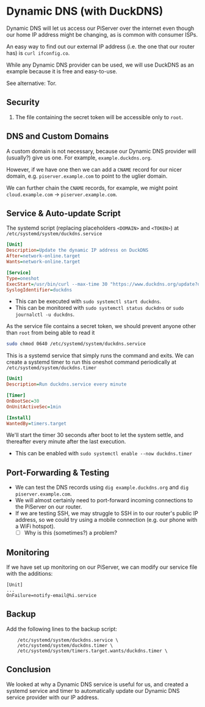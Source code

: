 # Dynamic DNS \(with DuckDNS\)

Dynamic DNS will let us access our PiServer over the internet even though our home IP address might be changing, as is common with consumer ISPs.

An easy way to find out our external IP address \(i.e. the one that our router has\) is `curl ifconfig.co`.

While any Dynamic DNS provider can be used, we will use DuckDNS as an example because it is free and easy-to-use.

See alternative: Tor.

## Security

1. The file containing the secret token will be accessible only to `root`.

## DNS and Custom Domains

A custom domain is not necessary, because our Dynamic DNS provider will \(usually?\) give us one. For example,  `example.duckdns.org`.

However, if we have one then we can add a `CNAME` record for our nicer domain, e.g. `piserver.example.com` to point to the uglier domain.

We can further chain the `CNAME` records, for example, we might point `cloud.example.com` -&gt; `piserver.example.com`.

## Service & Auto-update Script

The systemd script \(replacing placeholders `<DOMAIN>` and `<TOKEN>`\) at `/etc/systemd/system/duckdns.service`

```ini
[Unit]
Description=Update the dynamic IP address on DuckDNS
After=network-online.target
Wants=network-online.target

[Service]
Type=oneshot
ExecStart=/usr/bin/curl --max-time 30 "https://www.duckdns.org/update?domains=<DOMAIN>&token=<TOKEN>&ip="
SyslogIdentifier=duckdns
```

* This can be executed with `sudo systemctl start duckdns`.
* This can be monitored with `sudo systemctl status duckdns` or `sudo journalctl -u duckdns`.

As the service file contains a secret token, we should prevent anyone other than `root` from being able to read it

```sh
sudo chmod 0640 /etc/systemd/system/duckdns.service
```

This is a systemd service that simply runs the command and exits. We can create a systemd timer to run this oneshot command periodically at `/etc/systemd/system/duckdns.timer`

```ini
[Unit]
Description=Run duckdns.service every minute

[Timer]
OnBootSec=30
OnUnitActiveSec=1min

[Install]
WantedBy=timers.target
```

We'll start the timer 30 seconds after boot to let the system settle, and thereafter every minute after the last execution.

* This can be enabled with `sudo systemctl enable --now duckdns.timer`

## Port-Forwarding & Testing

* We can test the DNS records using `dig example.duckdns.org` and  `dig piserver.example.com`.
* We will almost certainly need to port-forward incoming connections to the PiServer on our router.
* If we are testing SSH, we may struggle to SSH in to our router's public IP address, so we could try using a mobile connection \(e.g. our phone with a WiFi hotspot\).
  * [ ] Why is this \(sometimes?\) a problem?

## Monitoring

If we have set up monitoring on our PiServer, we can modify our service file with the additions:

```
[Unit]
...
OnFailure=notify-email@%i.service
```

## Backup

Add the following lines to the backup script:

```
    /etc/systemd/system/duckdns.service \
    /etc/systemd/system/duckdns.timer \
    /etc/systemd/system/timers.target.wants/duckdns.timer \
```

## Conclusion

We looked at why a Dynamic DNS service is useful for us, and created a systemd service and timer to automatically update our Dynamic DNS service provider with our IP address.


